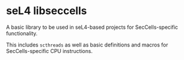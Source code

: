 # seL4 libseccells

A basic library to be used in seL4-based projects for SecCells-specific
functionality.

This includes `scthreads` as well as basic definitions and macros for
SecCells-specific CPU instructions.
